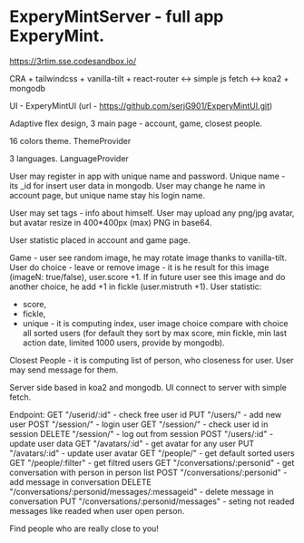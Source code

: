 # ExperyMintServer - full app ExperyMint.

https://3rtim.sse.codesandbox.io/

CRA + tailwindcss + vanilla-tilt + react-router <-> simple js fetch <-> koa2 + mongodb

UI - ExperyMintUI (url - https://github.com/serjG901/ExperyMintUI.git)

Adaptive flex design, 3 main page - account, game, closest people.

16 colors theme. ThemeProvider

3 languages. LanguageProvider

User may register in app with unique name and password.
Unique name - its _id for insert user data in mongodb.
User may change he name in account page, but unique name stay his login name.

User may set tags - info about himself.
User may upload any png/jpg avatar, but avatar resize in  400*400px (max) PNG in base64.

User statistic placed in account and game page.

Game - user see random image, he may rotate image thanks to vanilla-tilt.
User do choice - leave or remove image - it is he result for this image (imageN: true/false), user.score +1.
If in future user see this image and do another choice, he add +1 in fickle (user.mistruth +1).
User statistic: 
- score, 
- fickle, 
- unique - it is computing index, user image choice compare with choice all sorted users (for default they sort by max score, min fickle, min last action date, limited 1000 users, provide by mongodb).

Closest People - it is computing list of person, who closeness for user. User may send message for them.

Server side based in koa2 and mongodb. UI connect to server with simple fetch.

Endpoint:
GET "/userid/:id" - check free user id
PUT "/users/" - add new user
POST "/session/" - login user
GET "/session/" - check user id in session
DELETE "/session/" - log out from session
POST "/users/:id" - update user data
GET "/avatars/:id" - get avatar for any user
PUT "/avatars/:id" - update user avatar
GET "/people/" - get default sorted users
GET "/people/:filter" - get filtred users
GET "/conversations/:personid" - get conversation with person in person list
POST "/conversations/:personid" - add message in conversation
DELETE "/conversations/:personid/messages/:messageid" - delete message in conversation
PUT "/conversations/:personid/messages" - seting not readed messages like readed when user open person.

Find people who are really close to you!


